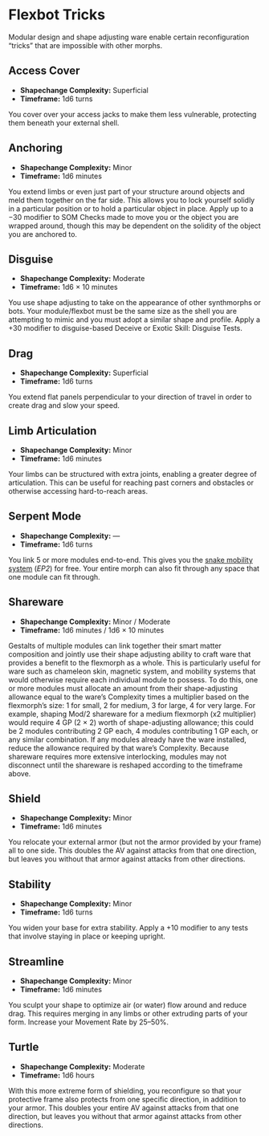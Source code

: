 # Flexbot Tricks

Modular design and shape adjusting ware enable certain reconfiguration “tricks” that are impossible with other morphs.

## Access Cover

<div class="stat-list">

- **Shapechange Complexity:** Superficial
- **Timeframe:** 1d6 turns

You cover over your access jacks to make them less vulnerable, protecting them beneath your external shell.

</div>

## Anchoring

<div class="stat-list">

- **Shapechange Complexity:** Minor
- **Timeframe:** 1d6 minutes

You extend limbs or even just part of your structure around objects and meld them together on the far side. This allows you to lock yourself solidly in a particular position or to hold a particular object in place. Apply up to a −30 modifier to SOM Checks made to move you or the object you are wrapped around, though this may be dependent on the solidity of the object you are anchored to.

</div>

## Disguise

<div class="stat-list">

- **Shapechange Complexity:** Moderate
- **Timeframe:** 1d6 × 10 minutes

You use shape adjusting to take on the appearance of other synthmorphs or bots. Your module/flexbot must be the same size as the shell you are attempting to mimic and you must adopt a similar shape and profile. Apply a +30 modifier to disguise-based Deceive or Exotic Skill: Disguise Tests.

</div>

## Drag

<div class="stat-list">

- **Shapechange Complexity:** Superficial
- **Timeframe:** 1d6 turns

You extend flat panels perpendicular to your direction of travel in order to create drag and slow your speed.

</div>

## Limb Articulation

<div class="stat-list">

- **Shapechange Complexity:** Minor
- **Timeframe:** 1d6 minutes

Your limbs can be structured with extra joints, enabling a greater degree of articulation. This can be useful for reaching past corners and obstacles or otherwise accessing hard-to-reach areas.

</div>

## Serpent Mode

<div class="stat-list">

- **Shapechange Complexity:** —
- **Timeframe:** 1d6 turns

You link 5 or more modules end-to-end. This gives you the [snake mobility system](../../12/24-movement.md#snake) (_EP2_) for free. Your entire morph can also fit through any space that one module can fit through.

</div>

## Shareware

<div class="stat-list">

- **Shapechange Complexity:** Minor / Moderate
- **Timeframe:** 1d6 minutes / 1d6 × 10 minutes

Gestalts of multiple modules can link together their smart matter composition and jointly use their shape adjusting ability to craft ware that provides a benefit to the flexmorph as a whole. This is particularly useful for ware such as chameleon skin, magnetic system, and mobility systems that would otherwise require each individual module to possess. To do this, one or more modules must allocate an amount from their shape-adjusting allowance equal to the ware’s Complexity times a multiplier based on the flexmorph’s size: 1 for small, 2 for medium, 3 for large, 4 for very large. For example, shaping Mod/2 shareware for a medium flexmorph (x2 multiplier) would require 4 GP (2 × 2) worth of shape-adjusting allowance; this could be 2 modules contributing 2 GP each, 4 modules contributing 1 GP each, or any similar combination. If any modules already have the ware installed, reduce the allowance required by that ware’s Complexity. Because shareware requires more extensive interlocking, modules may not disconnect until the shareware is reshaped according to the timeframe above.

</div>

## Shield

<div class="stat-list">

- **Shapechange Complexity:** Minor
- **Timeframe:** 1d6 minutes

You relocate your external armor (but not the armor provided by your frame) all to one side. This doubles the AV against attacks from that one direction, but leaves you without that armor against attacks from other directions.

</div>

## Stability

<div class="stat-list">

- **Shapechange Complexity:** Minor
- **Timeframe:** 1d6 turns

You widen your base for extra stability. Apply a +10 modifier to any tests that involve staying in place or keeping upright.

</div>

## Streamline

<div class="stat-list">

- **Shapechange Complexity:** Minor
- **Timeframe:** 1d6 minutes

You sculpt your shape to optimize air (or water) flow around and reduce drag. This requires merging in any limbs or other extruding parts of your form. Increase your Movement Rate by 25–50%.

</div>

## Turtle

<div class="stat-list">

- **Shapechange Complexity:** Moderate
- **Timeframe:** 1d6 hours

With this more extreme form of shielding, you reconfigure so that your protective frame also protects from one specific direction, in addition to your armor. This doubles your entire AV against attacks from that one direction, but leaves you without that armor against attacks from other directions.

</div>
